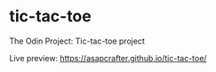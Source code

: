 # tic-tac-toe
The Odin Project: Tic-tac-toe project

Live preview: https://asapcrafter.github.io/tic-tac-toe/
